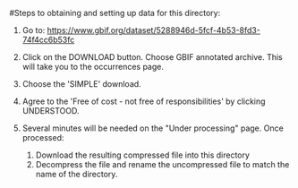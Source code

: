 #Steps to obtaining and setting up data for this directory:

1. Go to: https://www.gbif.org/dataset/5288946d-5fcf-4b53-8fd3-74f4cc6b53fc

2. Click on the DOWNLOAD button. Choose GBIF annotated archive. This will take you to the occurrences page. 
3. Choose the 'SIMPLE' download.
4. Agree to the 'Free of cost - not free of responsibilities' by clicking UNDERSTOOD.
5. Several minutes will be needed on the "Under processing" page. Once processed:
	1. Download the resulting compressed file into this directory
	2. Decompress the file and rename the uncompressed file to match the name of the directory.